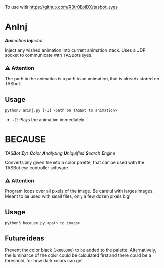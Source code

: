 To use with https://github.com/R3tr0BoiDX/tasbot_eyes

# AnInj
***An**imation **Inj**ector*

Inject any wished animation into current animation stack. Uses a UDP socket to communicate with TASBots eyes.

### ⚠️ Attention
The path to the animation is a path to an animation, that is already stored on TASbot.

## Usage
`python3 aninj.py [-I] <path on TASBot to animation>`
* `-I`: Plays the animation immediately

# BECAUSE
*TAS**B**ot **E**ye **C**olor **A**nalyzing **U**niquified **S**earch **E**ngine*

Converts any given file into a color palette, that can be used with the TASBot eye controller software

### ⚠️ Attention
Program loops over all pixels of the image. Be careful with larges images. Meant to be used with small files, only a few dozen pixels big!

## Usage
`python3 because.py <path to image>`

## Future ideas
Prevent the color black (`0x000000`) to be added to the palette. Alternatively, the luminance of the color could be calculated first and there could be a threshold, for how dark colors can get.
